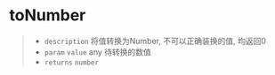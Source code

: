# toNumber

> - `description` 将值转换为Number, 不可以正确装换的值, 均返回0
> - `param` `value` any 待转换的数值
> - `returns` `number`

